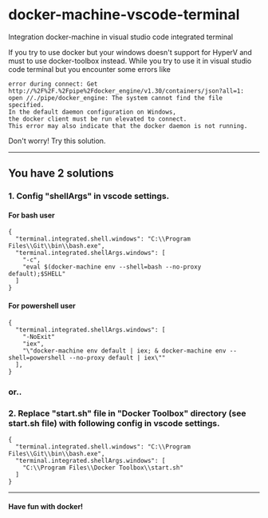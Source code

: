 # docker-machine-vscode-terminal
Integration docker-machine in visual studio code integrated terminal

If you try to use docker but your windows doesn't support for HyperV and must to use docker-toolbox instead.
While you try to use it in visual studio code terminal but you encounter some errors like
```
error during connect: Get http://%2F%2F.%2Fpipe%2Fdocker_engine/v1.30/containers/json?all=1:
open //./pipe/docker_engine: The system cannot find the file specified.
In the default daemon configuration on Windows,
the docker client must be run elevated to connect.
This error may also indicate that the docker daemon is not running.
```
Don't worry! Try this solution.

-----

## You have 2 solutions
### 1. Config "shellArgs" in vscode settings.
#### For bash user
```
{
  "terminal.integrated.shell.windows": "C:\\Program Files\\Git\\bin\\bash.exe",
  "terminal.integrated.shellArgs.windows": [
    "-c",
    "eval $(docker-machine env --shell=bash --no-proxy default);$SHELL"
  ]
}
```
#### For powershell user
```
{
  "terminal.integrated.shellArgs.windows": [
    "-NoExit"
    "iex",
    "\"docker-machine env default | iex; & docker-machine env --shell=powershell --no-proxy default | iex\""
  ],
}
```
### or..
### 2. Replace "start.sh" file in "Docker Toolbox" directory (see start.sh file) with following config in vscode settings.
```
{
  "terminal.integrated.shell.windows": "C:\\Program Files\\Git\\bin\\bash.exe",
  "terminal.integrated.shellArgs.windows": [
    "C:\\Program Files\\Docker Toolbox\\start.sh"
  ]
}
```

-----

#### Have fun with docker!
